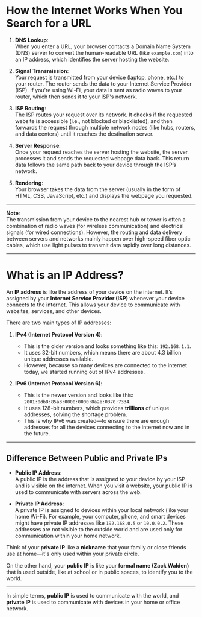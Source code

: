 # How the Internet Works When You Search for a URL

1. **DNS Lookup**:  
   When you enter a URL, your browser contacts a Domain Name System (DNS) server to convert the human-readable URL (like `example.com`) into an IP address, which identifies the server hosting the website.

2. **Signal Transmission**:  
   Your request is transmitted from your device (laptop, phone, etc.) to your router. The router sends the data to your Internet Service Provider (ISP). If you're using Wi-Fi, your data is sent as radio waves to your router, which then sends it to your ISP's network.

3. **ISP Routing**:  
   The ISP routes your request over its network. It checks if the requested website is accessible (i.e., not blocked or blacklisted), and then forwards the request through multiple network nodes (like hubs, routers, and data centers) until it reaches the destination server.

4. **Server Response**:  
   Once your request reaches the server hosting the website, the server processes it and sends the requested webpage data back. This return data follows the same path back to your device through the ISP’s network.

5. **Rendering**:  
   Your browser takes the data from the server (usually in the form of HTML, CSS, JavaScript, etc.) and displays the webpage you requested.

---

**Note**:  
The transmission from your device to the nearest hub or tower is often a combination of radio waves (for wireless communication) and electrical signals (for wired connections). However, the routing and data delivery between servers and networks mainly happen over high-speed fiber optic cables, which use light pulses to transmit data rapidly over long distances.

---

# What is an IP Address?

An **IP address** is like the address of your device on the internet. It’s assigned by your **Internet Service Provider (ISP)** whenever your device connects to the internet. This allows your device to communicate with websites, services, and other devices.

There are two main types of IP addresses:

1. **IPv4 (Internet Protocol Version 4)**:
   - This is the older version and looks something like this: `192.168.1.1`.
   - It uses 32-bit numbers, which means there are about 4.3 billion unique addresses available.
   - However, because so many devices are connected to the internet today, we started running out of IPv4 addresses.

2. **IPv6 (Internet Protocol Version 6)**:
   - This is the newer version and looks like this: `2001:0db8:85a3:0000:0000:8a2e:0370:7334`.
   - It uses 128-bit numbers, which provides **trillions** of unique addresses, solving the shortage problem.
   - This is why IPv6 was created—to ensure there are enough addresses for all the devices connecting to the internet now and in the future.

---

## Difference Between Public and Private IPs

- **Public IP Address**:  
  A public IP is the address that is assigned to your device by your ISP and is visible on the internet. When you visit a website, your public IP is used to communicate with servers across the web.

- **Private IP Address**:  
  A private IP is assigned to devices within your local network (like your home Wi-Fi). For example, your computer, phone, and smart devices might have private IP addresses like `192.168.0.5` or `10.0.0.2`. These addresses are not visible to the outside world and are used only for communication within your home network.


Think of your **private IP** like a **nickname** that your family or close friends use at home—it's only used within your private circle. 

On the other hand, your **public IP** is like your **formal name (Zack Walden)** that is used outside, like at school or in public spaces, to identify you to the world.

---

In simple terms, **public IP** is used to communicate with the world, and **private IP** is used to communicate with devices in your home or office network.

